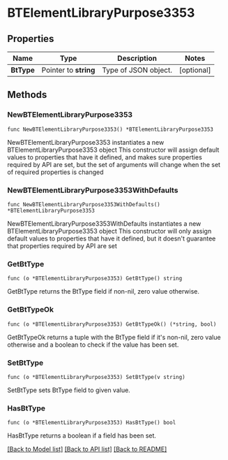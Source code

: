 # BTElementLibraryPurpose3353

## Properties

Name | Type | Description | Notes
------------ | ------------- | ------------- | -------------
**BtType** | Pointer to **string** | Type of JSON object. | [optional] 

## Methods

### NewBTElementLibraryPurpose3353

`func NewBTElementLibraryPurpose3353() *BTElementLibraryPurpose3353`

NewBTElementLibraryPurpose3353 instantiates a new BTElementLibraryPurpose3353 object
This constructor will assign default values to properties that have it defined,
and makes sure properties required by API are set, but the set of arguments
will change when the set of required properties is changed

### NewBTElementLibraryPurpose3353WithDefaults

`func NewBTElementLibraryPurpose3353WithDefaults() *BTElementLibraryPurpose3353`

NewBTElementLibraryPurpose3353WithDefaults instantiates a new BTElementLibraryPurpose3353 object
This constructor will only assign default values to properties that have it defined,
but it doesn't guarantee that properties required by API are set

### GetBtType

`func (o *BTElementLibraryPurpose3353) GetBtType() string`

GetBtType returns the BtType field if non-nil, zero value otherwise.

### GetBtTypeOk

`func (o *BTElementLibraryPurpose3353) GetBtTypeOk() (*string, bool)`

GetBtTypeOk returns a tuple with the BtType field if it's non-nil, zero value otherwise
and a boolean to check if the value has been set.

### SetBtType

`func (o *BTElementLibraryPurpose3353) SetBtType(v string)`

SetBtType sets BtType field to given value.

### HasBtType

`func (o *BTElementLibraryPurpose3353) HasBtType() bool`

HasBtType returns a boolean if a field has been set.


[[Back to Model list]](../README.md#documentation-for-models) [[Back to API list]](../README.md#documentation-for-api-endpoints) [[Back to README]](../README.md)


